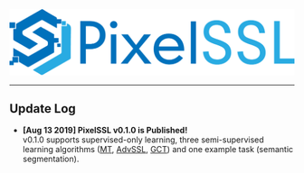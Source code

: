 <div align="center">
  <img src="img/pixelssl-logo.png" width="650"/>
</div>

---

## Update Log

- **[Aug 13 2019] PixelSSL v0.1.0 is Published!**  
  v0.1.0 supports supervised-only learning, three semi-supervised learning algorithms 
  ([MT](https://arxiv.org/abs/1703.01780), 
  [AdvSSL](https://arxiv.org/abs/1802.07934), 
  [GCT]()) 
  and one example task (semantic segmentation).